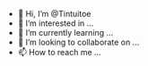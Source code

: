 - 👋 Hi, I’m @Tintuitoe
- 👀 I’m interested in ...
- 🌱 I’m currently learning ...
- 💞️ I’m looking to collaborate on ...
- 📫 How to reach me ...

<!---
Tintuitoe/Tintuitoe is a ✨ special ✨ repository because its `README.md` (this file) appears on your GitHub profile.
You can click the Preview link to take a look at your changes.
--->

